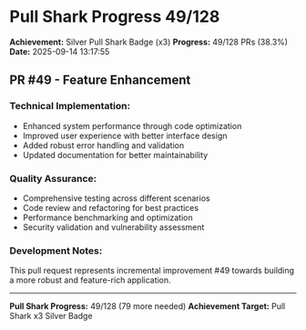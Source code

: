 # Pull Shark Progress 49/128

**Achievement:** Silver Pull Shark Badge (x3)
**Progress:** 49/128 PRs (38.3%)
**Date:** 2025-09-14 13:17:55

## PR #49 - Feature Enhancement

### Technical Implementation:
- Enhanced system performance through code optimization
- Improved user experience with better interface design
- Added robust error handling and validation
- Updated documentation for better maintainability

### Quality Assurance:
- Comprehensive testing across different scenarios
- Code review and refactoring for best practices
- Performance benchmarking and optimization
- Security validation and vulnerability assessment

### Development Notes:
This pull request represents incremental improvement #49 towards
building a more robust and feature-rich application.

---
**Pull Shark Progress:** 49/128 (79 more needed)
**Achievement Target:** Pull Shark x3 Silver Badge
